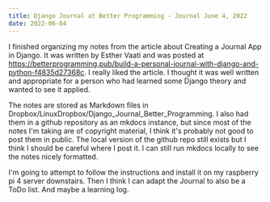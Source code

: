 ```yaml
---
title: Django Journal at Better Programming - Journal June 4, 2022
date: 2022-06-04
---
```


I finished organizing my notes from the article about Creating a Journal App in Django. It was written by Esther Vaati and was posted at https://betterprogramming.pub/build-a-personal-journal-with-django-and-python-f4835d27368c. I really liked the article. I thought it was well written and appropriate for a person who had learned some Django theory and wanted to see it applied. 

The notes are stored as Markdown files in Dropbox/LinuxDropbox/Django_Journal_Better_Programming. I also had them in a github repository as an mkdocs instance, but since most of the notes I'm taking are of copyright material, I think it's probably not good to post them in public. The local version of the github repo still exists but I think I should be careful where I post it. I can still run mkdocs locally to see the notes nicely formatted.

I'm going to attempt to follow the instructions and install it on my raspberry pi 4 server downstairs. Then I think I can adapt the Journal to also be a ToDo list. And maybe a learning log. 



